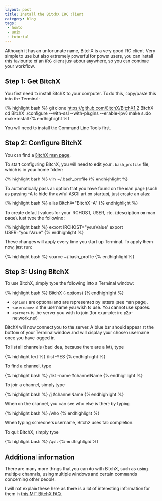 ```yaml
---
layout: post
title: Install the BitchX IRC client
category: blog
tags:
 - howto
 - unix
 - tutorial
---
```

Although it has an unfortunate name, BitchX is a very good IRC client. Very simple to use but also extremely powerful for power users, you can install this faviourite of an IRC client just about anywhere, so you can continue your workflow.

## Step 1: Get BitchX

You first need to install BitchX to your computer. To do this, copy/paste this into the Terminal:

{% highlight bash %}
git clone https://github.com/BitchX/BitchX1.2 BitchX
cd BitchX
./configure --with-ssl --with-plugins --enable-ipv6
make
sudo make install
{% endhighlight %}

You will need to install the Command Line Tools first.

## Step 2: Configure BitchX

You can find a [BitchX man page](http://linux.die.net/man/1/bitchx).

To start configuring BitchX, you will need to edit your `.bash_profile` file, which is in your home folder:

{% highlight bash %}
vim ~/.bash_profile
{% endhighlight %}

To automatically pass an option that you have found on the man page (such as passing -A to hide the awful ASCII art on startup), just create an alias:

{% highlight bash %}
alias BitchX="BitchX -A"
{% endhighlight %}

To create default values for your IRCHOST, USER, etc. (description on man page), just type the following:

{% highlight bash %}
export IRCHOST="yourValue"
export USER="yourValue"
{% endhighlight %}

These changes will apply every time you start up Terminal. To apply them now, just run:

{% highlight bash %}
source ~/.bash_profile
{% endhighlight %}

## Step 3: Using BitchX

To use BitchX, simply type the following into a Terminal window:

{% highlight bash %}
BitchX (-options) <username> <server>
{% endhighlight %}

- `options` are optional and are represented by letters (see man page).  
- `<username>` is the username you wish to use. You cannot use spaces.  
- `<server>` is the server you wish to join (for example: irc.p2p-network.net)

BitchX will now connect you to the server. A blue bar should appear at the bottom of your Terminal window and will display your chosen username once you have logged in.

To list all channels (bad idea, because there are a lot), type

{% highlight text %}
/list -YES
{% endhighlight %}

To find a channel, type

{% highlight bash %}
/list -name #channelName
{% endhighlight %}

To join a channel, simply type

{% highlight bash %}
/j #channelName
{% endhighlight %}

When on the channel, you can see who else is there by typing

{% highlight bash %}
/who
{% endhighlight %}

When typing someone's username, BitchX uses tab completion.

To quit BitchX, simply type

{% highlight bash %}
/quit
{% endhighlight %}

## Additional information

There are many more things that you can do with BitchX, such as using multiple channels, using multiple windows and certain commands concerning other people.

I will not explain these here as there is a lot of interesting information for them in [this MIT BitchX FAQ](http://stuff.mit.edu/afs/sipb/user/ssen/src/BitchX/doc/entire-faq.html).
